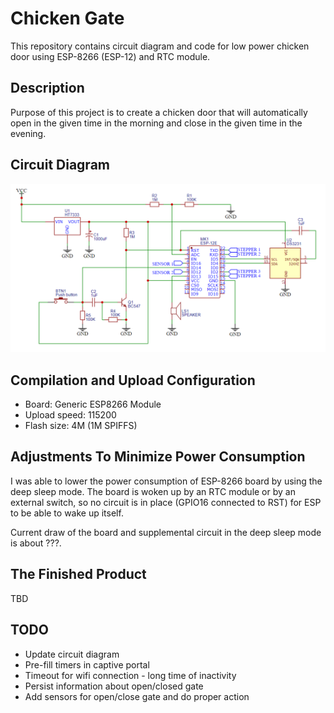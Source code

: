 # Chicken Gate

This repository contains circuit diagram and code for low power chicken door using
ESP-8266 (ESP-12) and RTC module.

## Description

Purpose of this project is to create a chicken door that will automatically open in the
given time in the morning and close in the given time in the evening.

## Circuit Diagram

![](circuit_diagram/image.png)

## Compilation and Upload Configuration

* Board: Generic ESP8266 Module
* Upload speed: 115200
* Flash size: 4M (1M SPIFFS)

## Adjustments To Minimize Power Consumption

I was able to lower the power consumption of ESP-8266 board by using the deep sleep mode.
The board is woken up by an RTC module or by an external switch, so no circuit is in place
(GPIO16 connected to RST) for ESP to be able to wake up itself.

Current draw of the board and supplemental circuit in the deep sleep mode is about ???.

## The Finished Product

TBD

## TODO

* Update circuit diagram
* Pre-fill timers in captive portal
* Timeout for wifi connection - long time of inactivity
* Persist information about open/closed gate
* Add sensors for open/close gate and do proper action